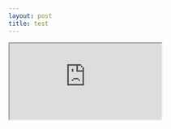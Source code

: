 ```yaml
---
layout: post
title: test
---
```


<iframe src="https://colab.research.google.com/drive/1eyIpL7VpwDjJFgczD8HE0Ef33knGx63T?usp=sharing" title="test">
